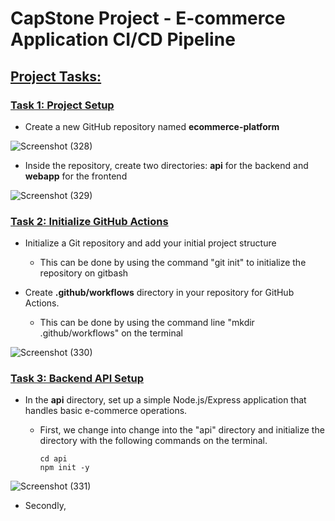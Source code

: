 # CapStone Project - E-commerce Application CI/CD Pipeline

## <ins>Project Tasks:</ins>

### <ins>Task 1: Project Setup</ins>

  - Create a new GitHub repository named **ecommerce-platform**
    
![Screenshot (328)](https://github.com/user-attachments/assets/c870d5f6-a148-425d-af45-6d90c8150ace)
    
  - Inside the repository, create two directories: **api** for the backend and **webapp** for the frontend

![Screenshot (329)](https://github.com/user-attachments/assets/cf4cf2b3-90f7-4494-b68b-54efa12dc0e3)

### <ins>Task 2: Initialize GitHub Actions</ins>

  - Initialize a Git repository and add your initial project structure

      - This can be done by using the command "git init" to initialize the repository on gitbash

  - Create **.github/workflows** directory in your repository for GitHub Actions.

      - This can be done by using the command line "mkdir .github/workflows" on the terminal

![Screenshot (330)](https://github.com/user-attachments/assets/b8781591-ac3c-4f78-b1de-730f01a3a0dd)

### <ins>Task 3: Backend API Setup</ins>

  - In the **api** directory, set up a simple Node.js/Express application that handles basic e-commerce operations.

      - First, we change into change into the "api" directory and initialize the directory with the following commands on the terminal.

            cd api
            npm init -y

![Screenshot (331)](https://github.com/user-attachments/assets/4896eb72-5e94-4fda-8578-d978c769de1a)

  - Secondly, 

